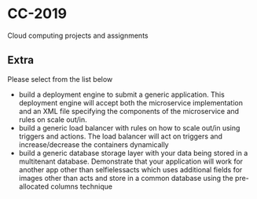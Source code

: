 # CC-2019
Cloud computing projects and assignments

## Extra
Please select from the list below
- build a deployment engine to submit a generic application. This deployment engine will accept both the microservice implementation and an XML file specifying the components of the microservice and rules on scale out/in.
- build a generic load balancer with rules on how to scale out/in using triggers and actions. The load balancer will act on triggers and increase/decrease the containers dynamically
- build a generic database storage layer with your data being stored in a multitenant database. Demonstrate that your application will work for another app other than selfielessacts which uses additional fields for images other than acts and store in a common database using the pre-allocated columns technique